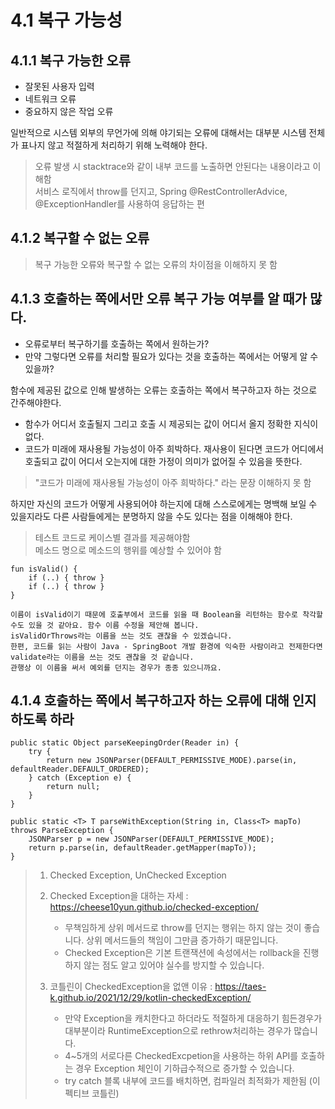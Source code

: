 # 4.1 복구 가능성

## 4.1.1 복구 가능한 오류  

- 잘못된 사용자 입력  
- 네트워크 오류
- 중요하지 않은 작업 오류

일반적으로 시스템 외부의 무언가에 의해 야기되는 오류에 대해서는 대부분 시스템 전체가 표나지 않고 적절하게 처리하기 위해 노력해야 한다.  

> 오류 발생 시 stacktrace와 같이 내부 코드를 노출하면 안된다는 내용이라고 이해함  
> 서비스 로직에서 throw를 던지고, Spring @RestControllerAdvice, @ExceptionHandler를 사용하여 응답하는 편  

## 4.1.2 복구할 수 없는 오류

> 복구 가능한 오류와 복구할 수 없는 오류의 차이점을 이해하지 못 함  

## 4.1.3 호출하는 쪽에서만 오류 복구 가능 여부를 알 때가 많다.

- 오류로부터 복구하기를 호출하는 쪽에서 원하는가?
- 만약 그렇다면 오류를 처리할 필요가 있다는 것을 호출하는 쪽에서는 어떻게 알 수 있을까?
  
함수에 제공된 값으로 인해 발생하는 오류는 호출하는 쪽에서 복구하고자 하는 것으로 간주해야한다.  
- 함수가 어디서 호출될지 그리고 호출 시 제공되는 값이 어디서 올지 정확한 지식이 없다.
- 코드가 미래에 재사용될 가능성이 아주 희박하다. 재사용이 된다면 코드가 어디에서 호출되고 값이 어디서 오는지에 대한 가정이 의미가 없어질 수 있음을 뜻한다.  

> "코드가 미래에 재사용될 가능성이 아주 희박하다." 라는 문장 이해하지 못 함  

하지만 자신의 코드가 어떻게 사용되어야 하는지에 대해 스스로에게는 명백해 보일 수 있을지라도 다른 사람들에게는 분명하지 않을 수도 있다는 점을 이해해야 한다.  

> 테스트 코드로 케이스별 결과를 제공해야함  
> 메소드 명으로 메소드의 행위를 예상할 수 있어야 함  

```
fun isValid() {
    if (..) { throw }
    if (..) { throw }
}

이름이 isValid이기 때문에 호출부에서 코드를 읽을 때 Boolean을 리턴하는 함수로 착각할 수도 있을 것 같아요. 함수 이름 수정을 제안해 봅니다.  
isValidOrThrows라는 이름을 쓰는 것도 괜찮을 수 있겠습니다.  
한편, 코드를 읽는 사람이 Java - SpringBoot 개발 환경에 익숙한 사람이라고 전제한다면 validate라는 이름을 쓰는 것도 괜찮을 것 같습니다.  
관행상 이 이름을 써서 예외를 던지는 경우가 종종 있으니까요.  
```

## 4.1.4 호출하는 쪽에서 복구하고자 하는 오류에 대해 인지하도록 하라

```
public static Object parseKeepingOrder(Reader in) {
    try {
        return new JSONParser(DEFAULT_PERMISSIVE_MODE).parse(in, defaultReader.DEFAULT_ORDERED);
    } catch (Exception e) {
        return null;
    }
}

public static <T> T parseWithException(String in, Class<T> mapTo) throws ParseException {
    JSONParser p = new JSONParser(DEFAULT_PERMISSIVE_MODE);
    return p.parse(in, defaultReader.getMapper(mapTo));
}
```

> 1. Checked Exception, UnChecked Exception  
> 2. Checked Exception을 대하는 자세 : https://cheese10yun.github.io/checked-exception/
>    - 무책임하게 상위 메서드로 throw를 던지는 행위는 하지 않는 것이 좋습니다. 상위 메서드들의 책임이 그만큼 증가하기 때문입니다.  
>    - Checked Exception은 기본 트랜잭션에 속성에서는 rollback을 진행하지 않는 점도 알고 있어야 실수를 방지할 수 있습니다.  
>   
> 3. 코틀린이 CheckedException을 없앤 이유 : https://taes-k.github.io/2021/12/29/kotlin-checkedException/
>    - 만약 Exception을 캐치한다고 하더라도 적절하게 대응하기 힘든경우가 대부분이라 RuntimeException으로 rethrow처리하는 경우가 많습니다.
>    - 4~5개의 서로다른 CheckedExcpetion을 사용하는 하위 API를 호출하는 경우 Exception 체인이 기하급수적으로 증가할 수 있습니다.
>    - try catch 블록 내부에 코드를 배치하면, 컴파일러 최적화가 제한됨 (이펙티브 코틀린)
